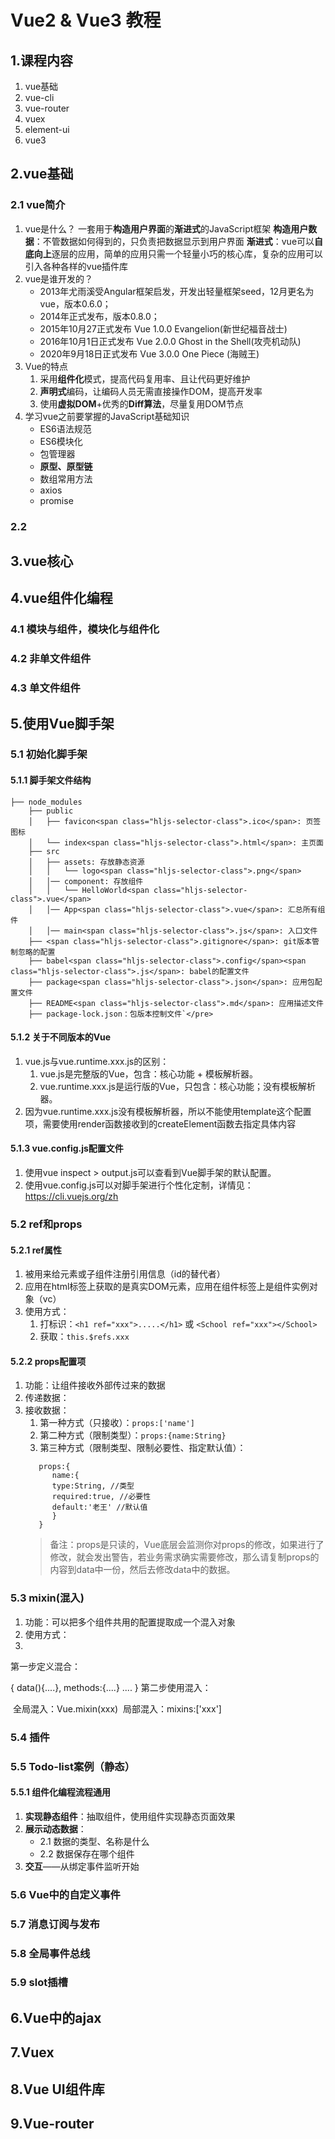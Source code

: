 # Vue2 & Vue3 教程
## 1.课程内容
  1. vue基础
  2. vue-cli
  3. vue-router
  4. vuex
  5. element-ui
  6. vue3

## 2.vue基础
### 2.1 vue简介
1. vue是什么？
   一套用于**构造用户界面**的**渐进式**的JavaScript框架
   **构造用户数据**：不管数据如何得到的，只负责把数据显示到用户界面
   **渐进式**：vue可以**自底向上**逐层的应用，简单的应用只需一个轻量小巧的核心库，复杂的应用可以引入各种各样的vue插件库
2. vue是谁开发的？
   * 2013年尤雨溪受Angular框架启发，开发出轻量框架seed，12月更名为vue，版本0.6.0；
   * 2014年正式发布，版本0.8.0；
   * 2015年10月27正式发布 Vue 1.0.0 Evangelion(新世纪福音战士)
   * 2016年10月1日正式发布 Vue 2.0.0 Ghost in the Shell(攻壳机动队)
   * 2020年9月18日正式发布 Vue 3.0.0 One Piece (海贼王)
3. Vue的特点
    1. 采用**组件化**模式，提高代码复用率、且让代码更好维护
    2. **声明式**编码，让编码人员无需直接操作DOM，提高开发率
    3. 使用**虚拟DOM**+优秀的**Diff算法**，尽量复用DOM节点
4. 学习vue之前要掌握的JavaScript基础知识
   * ES6语法规范
   * ES6模块化
   * 包管理器
   * **原型、原型链**
   * 数组常用方法
   * axios
   * promise

### 2.2 

## 3.vue核心

## 4.vue组件化编程
### 4.1 模块与组件，模块化与组件化
### 4.2 非单文件组件
### 4.3 单文件组件


## 5.使用Vue脚手架
### 5.1 初始化脚手架
#### 5.1.1 脚手架文件结构
```
├── node_modules 
    ├── public
    │   ├── favicon<span class="hljs-selector-class">.ico</span>: 页签图标
    │   └── index<span class="hljs-selector-class">.html</span>: 主页面
    ├── src
    │   ├── assets: 存放静态资源
    │   │   └── logo<span class="hljs-selector-class">.png</span>
    │   │── component: 存放组件
    │   │   └── HelloWorld<span class="hljs-selector-class">.vue</span>
    │   │── App<span class="hljs-selector-class">.vue</span>: 汇总所有组件
    │   │── main<span class="hljs-selector-class">.js</span>: 入口文件
    ├── <span class="hljs-selector-class">.gitignore</span>: git版本管制忽略的配置
    ├── babel<span class="hljs-selector-class">.config</span><span class="hljs-selector-class">.js</span>: babel的配置文件
    ├── package<span class="hljs-selector-class">.json</span>: 应用包配置文件 
    ├── README<span class="hljs-selector-class">.md</span>: 应用描述文件
    ├── package-lock.json：包版本控制文件`</pre>
```
#### 5.1.2 关于不同版本的Vue
1. vue.js与vue.runtime.xxx.js的区别：
   1. vue.js是完整版的Vue，包含：核心功能 + 模板解析器。
   2. vue.runtime.xxx.js是运行版的Vue，只包含：核心功能；没有模板解析器。
2. 因为vue.runtime.xxx.js没有模板解析器，所以不能使用template这个配置项，需要使用render函数接收到的createElement函数去指定具体内容
#### 5.1.3 vue.config.js配置文件
1. 使用vue inspect > output.js可以查看到Vue脚手架的默认配置。
2. 使用vue.config.js可以对脚手架进行个性化定制，详情见：https://cli.vuejs.org/zh

### 5.2 ref和props
#### 5.2.1 ref属性
1. 被用来给元素或子组件注册引用信息（id的替代者）
2. 应用在html标签上获取的是真实DOM元素，应用在组件标签上是组件实例对象（vc）
3. 使用方式：
   1. 打标识：```<h1 ref="xxx">.....</h1>``` 或 ```<School ref="xxx"></School>```
   2. 获取：```this.$refs.xxx```
#### 5.2.2 props配置项
1. 功能：让组件接收外部传过来的数据
2. 传递数据：<Demo name="xxx"/>
3. 接收数据：
   1. 第一种方式（只接收）：```props:['name']```
   2. 第二种方式（限制类型）：```props:{name:String}```
   3. 第三种方式（限制类型、限制必要性、指定默认值）：
   ```
      props:{
         name:{
         type:String, //类型
         required:true, //必要性
         default:'老王' //默认值
         }
      }
   ```
   > 备注：props是只读的，Vue底层会监测你对props的修改，如果进行了修改，就会发出警告，若业务需求确实需要修改，那么请复制props的内容到data中一份，然后去修改data中的数据。

### 5.3 mixin(混入)
1. 功能：可以把多个组件共用的配置提取成一个混入对象
2. 使用方式：
3. 

第一步定义混合：

{
    data(){....},
    methods:{....}
    ....
}
第二步使用混入：

​	全局混入：Vue.mixin(xxx) ​	局部混入：mixins:['xxx']
### 5.4 插件
### 5.5 Todo-list案例（静态）
#### 5.5.1 组件化编程流程通用
1. **实现静态组件**：抽取组件，使用组件实现静态页面效果
2. **展示动态数据**：
   + 2.1 数据的类型、名称是什么
   + 2.2 数据保存在哪个组件
3. **交互**——从绑定事件监听开始
### 5.6 Vue中的自定义事件
### 5.7 消息订阅与发布
### 5.8 全局事件总线
### 5.9 slot插槽

## 6.Vue中的ajax
## 7.Vuex
## 8.Vue UI组件库
## 9.Vue-router

